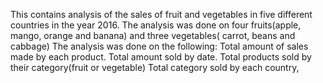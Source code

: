 This contains analysis of the sales of fruit and vegetables in five different countries in the year 2016.
The analysis was done on four fruits(apple, mango, orange and banana) and three vegetables( carrot, beans and cabbage)
The analysis was done on the following:
Total amount of sales made by each product.
Total amount sold by date.
Total products sold by their category(fruit or vegetable)
Total category sold by each country,
